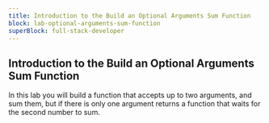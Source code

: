 ```yaml
---
title: Introduction to the Build an Optional Arguments Sum Function
block: lab-optional-arguments-sum-function
superBlock: full-stack-developer
---
```


## Introduction to the Build an Optional Arguments Sum Function

In this lab you will build a function that accepts up to two arguments, and sum them, but if there is only one argument returns a function that waits for the second number to sum.
